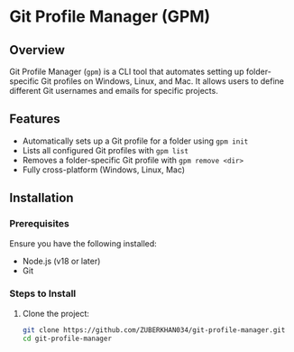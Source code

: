 # Git Profile Manager (GPM)

## Overview
Git Profile Manager (`gpm`) is a CLI tool that automates setting up folder-specific Git profiles on Windows, Linux, and Mac. It allows users to define different Git usernames and emails for specific projects.

## Features
- Automatically sets up a Git profile for a folder using `gpm init`
- Lists all configured Git profiles with `gpm list`
- Removes a folder-specific Git profile with `gpm remove <dir>`
- Fully cross-platform (Windows, Linux, Mac)

## Installation
### Prerequisites
Ensure you have the following installed:
- Node.js (v18 or later)
- Git

### Steps to Install
1. Clone the project:
   ```sh
   git clone https://github.com/ZUBERKHAN034/git-profile-manager.git
   cd git-profile-manager
